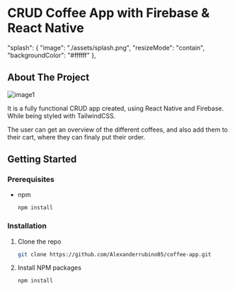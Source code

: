 # CRUD Coffee App with Firebase & React Native
"splash": {
      "image": "./assets/splash.png",
      "resizeMode": "contain",
      "backgroundColor": "#ffffff"
    },
<!-- ABOUT THE PROJECT -->
## About The Project

![image1](https://github.com/Alexanderrubino05/coffee-app/assets/117939930/b7e3f9ef-d03b-411b-89a5-e73c509d91e1)

It is a fully functional CRUD app created, using React Native and Firebase. While being styled with TailwindCSS.

The user can get an overview of the different coffees, and also add them to their cart, where they can finaly put their order.

<!-- GETTING STARTED -->
## Getting Started

### Prerequisites

* npm
  ```sh
  npm install
  ```

### Installation


1. Clone the repo
   ```sh
   git clone https://github.com/Alexanderrubino05/coffee-app.git
   ```
2. Install NPM packages
   ```sh
   npm install
   ```
